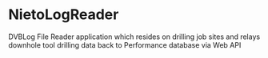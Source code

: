 # NietoLogReader
DVBLog File Reader application which resides on drilling job sites and relays downhole tool drilling data back to Performance database via Web API
